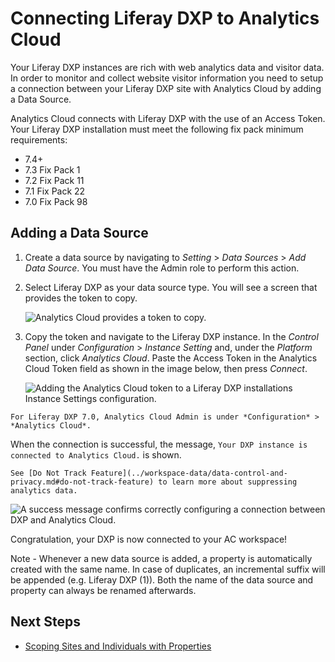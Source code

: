 # Connecting Liferay DXP to Analytics Cloud

Your Liferay DXP instances are rich with web analytics data and visitor data. In order to monitor and collect website visitor information you need to setup a connection between your Liferay DXP site with Analytics Cloud by adding a Data Source.

Analytics Cloud connects with Liferay DXP with the use of an Access Token. Your Liferay DXP installation must meet the following fix pack minimum requirements:

* 7.4+
* 7.3 Fix Pack 1
* 7.2 Fix Pack 11
* 7.1 Fix Pack 22
* 7.0 Fix Pack 98

## Adding a Data Source

1. Create a data source by navigating to *Setting* > *Data Sources* > *Add Data Source*. You must have the Admin role to perform this action.

1. Select Liferay DXP as your data source type. You will see a screen that provides the token to copy.

      ![Analytics Cloud provides a token to copy.](connecting-liferay-dxp-to-analytics-cloud/images/01.png)

1. Copy the token and navigate to the Liferay DXP instance. In the *Control Panel* under *Configuration* > *Instance Setting* and, under the *Platform* section, click *Analytics Cloud*. Paste the Access Token in the Analytics Cloud Token field as shown in the image below, then press *Connect*.

      ![Adding the Analytics Cloud token to a Liferay DXP installations Instance Settings configuration.](connecting-liferay-dxp-to-analytics-cloud/images/02.png)

```{note}
For Liferay DXP 7.0, Analytics Cloud Admin is under *Configuration* > *Analytics Cloud*.
```

When the connection is successful, the message, `Your DXP instance is connected to Analytics Cloud.` is shown.

```{note}
See [Do Not Track Feature](../workspace-data/data-control-and-privacy.md#do-not-track-feature) to learn more about suppressing analytics data.
```

![A success message confirms correctly configuring a connection between DXP and Analytics Cloud.](connecting-liferay-dxp-to-analytics-cloud/images/03.png)

Congratulation, your DXP is now connected to your AC workspace!

Note - Whenever a new data source is added, a property is automatically created with the same name. In case of duplicates, an incremental suffix will be appended (e.g. Liferay DXP (1)). Both the name of the data source and property can always be renamed afterwards.

## Next Steps

* [Scoping Sites and Individuals with Properties](./scoping-sites-and-individuals-using-properties.md)
